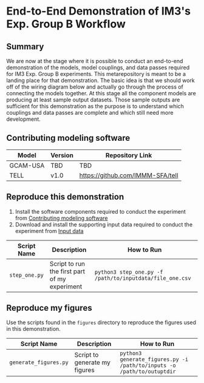 # End-to-End Demonstration of IM3's Exp. Group B Workflow

## Summary
We are now at the stage where it is possible to conduct an end-to-end demonstration of the models, model couplings, and
data passes required for IM3 Exp. Group B experiments. This metarepository is meant to be a landing place for that
demonstration. The basic idea is that we should work off of the wiring diagram below and actually go through
the process of connecting the models together. At this stage all the component models are producing at least sample 
output datasets. Those sample outputs are sufficient for this demonstration as the purpose is to understand which 
couplings and data passes are complete and which still need more development.

## Contributing modeling software
| Model | Version | Repository Link |
|-------|---------|-----------------|
| GCAM-USA | TBD | TBD |
| TELL | v1.0 | https://github.com/IMMM-SFA/tell |

## Reproduce this demonstration
1. Install the software components required to conduct the experiment from [Contributing modeling software](#contributing-modeling-software)
2. Download and install the supporting input data required to conduct the experiment from [Input data](#input-data)

| Script Name | Description | How to Run |
| --- | --- | --- |
| `step_one.py` | Script to run the first part of my experiment | `python3 step_one.py -f /path/to/inputdata/file_one.csv` |

## Reproduce my figures
Use the scripts found in the `figures` directory to reproduce the figures used in this demonstration.

| Script Name | Description | How to Run |
| --- | --- | --- |
| `generate_figures.py` | Script to generate my figures | `python3 generate_figures.py -i /path/to/inputs -o /path/to/outuptdir` |
